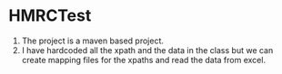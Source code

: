 # HMRCTest

1) The project is a maven based project.
2) I have hardcoded all the xpath and the data in the class but we can create mapping files for the xpaths and read the data from excel.
